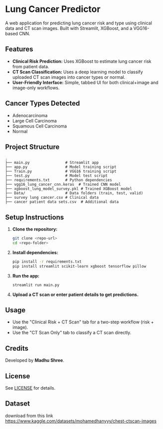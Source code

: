 # Lung Cancer Predictor

A web application for predicting lung cancer risk and type using clinical data and CT scan images. Built with Streamlit, XGBoost, and a VGG16-based CNN.

## Features
- **Clinical Risk Prediction:** Uses XGBoost to estimate lung cancer risk from patient data.
- **CT Scan Classification:** Uses a deep learning model to classify uploaded CT scan images into cancer types or normal.
- **User-Friendly Interface:** Simple, tabbed UI for both clinical+image and image-only workflows.

## Cancer Types Detected
- Adenocarcinoma
- Large Cell Carcinoma
- Squamous Cell Carcinoma
- Normal

## Project Structure
```
.
├── main.py                # Streamlit app
├── app.py                 # Model training script
├── Train.py               # VGG16 training script
├── test.py                # Model test script
├── requirements.txt       # Python dependencies
├── vgg16_lung_cancer_cnn.keras  # Trained CNN model
├── xgboost_lung_model_survey.pkl # Trained XGBoost model
├── Data/                  # Data folders (train, test, valid)
├── survey lung cancer.csv # Clinical data
├── cancer patient data sets.csv  # Additional data
```

## Setup Instructions
1. **Clone the repository:**
   ```bash
   git clone <repo-url>
   cd <repo-folder>
   ```
2. **Install dependencies:**
   ```bash
   pip install -r requirements.txt
   pip install streamlit scikit-learn xgboost tensorflow pillow
   ```
3. **Run the app:**
   ```bash
   streamlit run main.py
   ```
4. **Upload a CT scan or enter patient details to get predictions.**

## Usage
- Use the "Clinical Risk + CT Scan" tab for a two-step workflow (risk + image).
- Use the "CT Scan Only" tab to classify a CT scan directly.

## Credits
Developed by **Madhu Shree**.

## License
See [LICENSE](LICENSE) for details. 


## Dataset

download from this link
https://www.kaggle.com/datasets/mohamedhanyyy/chest-ctscan-images
